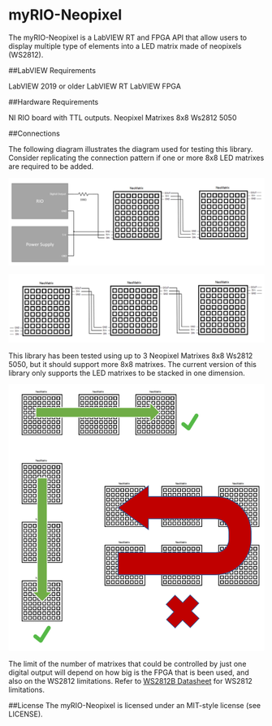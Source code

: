 # myRIO-Neopixel

The myRIO-Neopixel is a LabVIEW RT and FPGA API that allow users to display multiple type of elements into a LED matrix made of neopixels (WS2812).

##LabVIEW Requirements

LabVIEW 2019 or older
LabVIEW RT
LabVIEW FPGA

##Hardware Requirements

NI RIO board with TTL outputs.
Neopixel Matrixes 8x8 Ws2812 5050

##Connections

The following diagram illustrates the diagram used for testing this library. Consider replicating the connection pattern if one or more 8x8 LED matrixes are required to be added.

![Connections](./Source/Documentation/Conections.PNG)

![MatrixesArrangement](./Source/Documentation/MatrixesArrangement.PNG)

This library has been tested using up to 3 Neopixel Matrixes 8x8 Ws2812 5050, but it should support more 8x8 matrixes. The current version of this library only supports the LED matrixes to be stacked in one dimension.

![SupportedConfigurations](./Source/Documentation/SupportedConfigurations.PNG)

The limit of the number of matrixes that could be controlled by just one digital output will depend on how big is the FPGA that is been used, and also on the WS2812 limitations. Refer to [WS2812B Datasheet](https://cdn-shop.adafruit.com/datasheets/WS2812B.pdf) for WS2812 limitations.


##License
The myRIO-Neopixel is licensed under an MIT-style license (see LICENSE).
